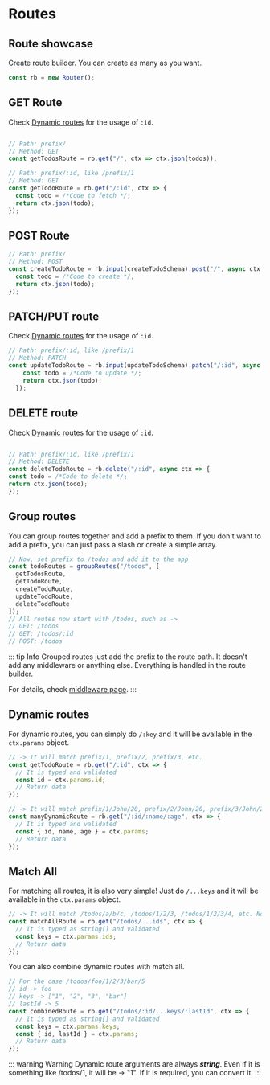 # Routes

## Route showcase

Create route builder. You can create as many as you want.

```ts
const rb = new Router();
```

## GET Route

Check [Dynamic routes](#dynamic-routes) for the usage of `:id`.

```ts

// Path: prefix/
// Method: GET
const getTodosRoute = rb.get("/", ctx => ctx.json(todos));

// Path: prefix/:id, like /prefix/1
// Method: GET
const getTodoRoute = rb.get("/:id", ctx => {
  const todo = /*Code to fetch */;
  return ctx.json(todo);
});
```

## POST Route

```ts
// Path: prefix/
// Method: POST
const createTodoRoute = rb.input(createTodoSchema).post("/", async ctx => {
  const todo = /*Code to create */;
  return ctx.json(todo);
});
```

## PATCH/PUT route

Check [Dynamic routes](#dynamic-routes) for the usage of `:id`.

```ts
// Path: prefix/:id, like /prefix/1
// Method: PATCH
const updateTodoRoute = rb.input(updateTodoSchema).patch("/:id", async ctx => {
    const todo = /*Code to update */;
    return ctx.json(todo);
  });
```

## DELETE route

Check [Dynamic routes](#dynamic-routes) for the usage of `:id`.

```ts

// Path: prefix/:id, like /prefix/1
// Method: DELETE
const deleteTodoRoute = rb.delete("/:id", async ctx => {
const todo = /*Code to delete */;
return ctx.json(todo);
});
```

## Group routes

You can group routes together and add a prefix to them. If you don't want to add a prefix, you can just pass a slash or create a simple array.

```ts
// Now, set prefix to /todos and add it to the app
const todoRoutes = groupRoutes("/todos", [
  getTodosRoute,
  getTodoRoute,
  createTodoRoute,
  updateTodoRoute,
  deleteTodoRoute
]);
// All routes now start with /todos, such as ->
// GET: /todos
// GET: /todos/:id
// POST: /todos
```

::: tip Info
Grouped routes just add the prefix to the route path. It doesn't add any middleware or anything else. Everything is handled in the route builder.

For details, check [middleware page](/server/middleware).
:::

## Dynamic routes

For dynamic routes, you can simply do `/:key` and it will be available in the `ctx.params` object.

```ts
// -> It will match prefix/1, prefix/2, prefix/3, etc.
const getTodoRoute = rb.get("/:id", ctx => {
  // It is typed and validated
  const id = ctx.params.id;
  // Return data
});

// -> It will match prefix/1/John/20, prefix/2/John/20, prefix/3/John/20, etc.
const manyDynamicRoute = rb.get("/:id/:name/:age", ctx => {
  // It is typed and validated
  const { id, name, age } = ctx.params;
  // Return data
});
```

## Match All

For matching all routes, it is also very simple! Just do `/...keys` and it will be available in the `ctx.params` object.

```ts
// -> It will match /todos/a/b/c, /todos/1/2/3, /todos/1/2/3/4, etc. No limit!
const matchAllRoute = rb.get("/todos/...ids", ctx => {
  // It is typed as string[] and validated
  const keys = ctx.params.ids;
  // Return data
});
```

You can also combine dynamic routes with match all.

```ts
// For the case /todos/foo/1/2/3/bar/5
// id -> foo
// keys -> ["1", "2", "3", "bar"]
// lastId -> 5
const combinedRoute = rb.get("/todos/:id/...keys/:lastId", ctx => {
  // It is typed as string[] and validated
  const keys = ctx.params.keys;
  const { id, lastId } = ctx.params;
  // Return data
});
```

::: warning Warning
Dynamic route arguments are always _**string**_. Even if it is something like /todos/1, it will be -> "1". If it is required, you can convert it.
:::
